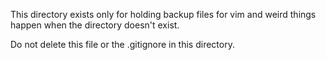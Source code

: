 This directory exists only for holding backup files for vim and weird things happen when the directory doesn't exist.

Do not delete this file or the .gitignore in this directory.


